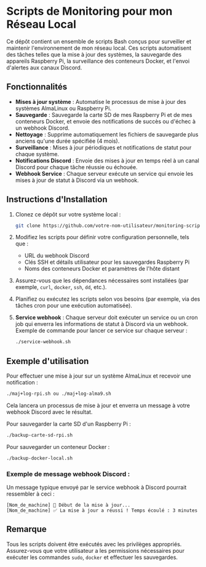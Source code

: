 
# Scripts de Monitoring pour mon Réseau Local

Ce dépôt contient un ensemble de scripts Bash conçus pour surveiller et maintenir l'environnement de mon réseau local. Ces scripts automatisent des tâches telles que la mise à jour des systèmes, la sauvegarde des appareils Raspberry Pi, la surveillance des conteneurs Docker, et l'envoi d'alertes aux canaux Discord.

## Fonctionnalités

- **Mises à jour système** : Automatise le processus de mise à jour des systèmes AlmaLinux ou Raspberry Pi.
- **Sauvegarde** : Sauvegarde la carte SD de mes Raspberry Pi et de mes conteneurs Docker, et envoie des notifications de succès ou d'échec à un webhook Discord.
- **Nettoyage** : Supprime automatiquement les fichiers de sauvegarde plus anciens qu'une durée spécifiée (4 mois).
- **Surveillance** : Mises à jour périodiques et notifications de statut pour chaque système.
- **Notifications Discord** : Envoie des mises à jour en temps réel à un canal Discord pour chaque tâche réussie ou échouée.
- **Webhook Service** : Chaque serveur exécute un service qui envoie les mises à jour de statut à Discord via un webhook.

## Instructions d'Installation

1. Clonez ce dépôt sur votre système local :
   ```bash
   git clone https://github.com/votre-nom-utilisateur/monitoring-scripts
   ```

2. Modifiez les scripts pour définir votre configuration personnelle, tels que :
   - URL du webhook Discord
   - Clés SSH et détails utilisateur pour les sauvegardes Raspberry Pi
   - Noms des conteneurs Docker et paramètres de l'hôte distant

3. Assurez-vous que les dépendances nécessaires sont installées (par exemple, `curl`, `docker`, `ssh`, `dd`, etc.).

4. Planifiez ou exécutez les scripts selon vos besoins (par exemple, via des tâches cron pour une exécution automatisée).

5. **Service webhook** : Chaque serveur doit exécuter un service ou un cron job qui enverra les informations de statut à Discord via un webhook. Exemple de commande pour lancer ce service sur chaque serveur :
   ```bash
   ./service-webhook.sh
   ```

## Exemple d'utilisation

Pour effectuer une mise à jour sur un système AlmaLinux et recevoir une notification :
```bash
./maj+log-rpi.sh ou ./maj+log-alma9.sh
```
Cela lancera un processus de mise à jour et enverra un message à votre webhook Discord avec le résultat.

Pour sauvegarder la carte SD d'un Raspberry Pi :
```bash
./backup-carte-sd-rpi.sh
```

Pour sauvegarder un conteneur Docker :
```bash
./backup-docker-local.sh
```

### Exemple de message webhook Discord :
Un message typique envoyé par le service webhook à Discord pourrait ressembler à ceci :

```
[Nom_de_machine] 🔄 Début de la mise à jour...
[Nom_de_machine] ✅ La mise à jour a réussi ! Temps écoulé : 3 minutes
```

## Remarque

Tous les scripts doivent être exécutés avec les privilèges appropriés. Assurez-vous que votre utilisateur a les permissions nécessaires pour exécuter les commandes `sudo`, `docker` et effectuer les sauvegardes.

